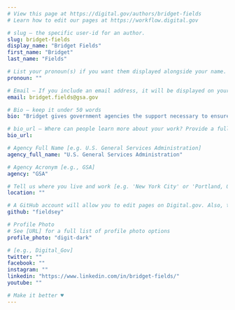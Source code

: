 ```yaml
---
# View this page at https://digital.gov/authors/bridget-fields
# Learn how to edit our pages at https://workflow.digital.gov

# slug — the specific user-id for an author.
slug: bridget-fields
display_name: "Bridget Fields"
first_name: "Bridget"
last_name: "Fields"

# List your pronoun(s) if you want them displayed alongside your name. If blank, we'll use just your name. Learn more http://mypronouns.org
pronoun: ""

# Email — If you include an email address, it will be displayed on your profile page
email: bridget.fields@gsa.gov

# Bio — keep it under 50 words
bio: "Bridget gives government agencies the support necessary to ensure they get what they require from their contractors while also helping them improve their procurements for future support. By helping incorporate industry-proven best practices into each procurement, she seeks to improve the acquisition process. A former Peace Corps volunteer, Bridget has years of experience in adapting new practices to old traditions whether in the field improving soil conservation or in the classroom showing teachers new methods for retention."

# bio_url — Where can people learn more about your work? Provide a full URL [e.g. 'https://www.example.gov/']
bio_url: 

# Agency Full Name [e.g. U.S. General Services Administration]
agency_full_name: "U.S. General Services Administration"

# Agency Acronym [e.g., GSA]
agency: "GSA"

# Tell us where you live and work [e.g. 'New York City' or 'Portland, OR']
location: ""

# A GitHub account will allow you to edit pages on Digital.gov. Also, the image used in your GitHub account can be used to populate your digital.gov profile photo. Learn more about getting a Github account at [URL]
github: "fieldsey"

# Profile Photo
# See [URL] for a full list of profile photo options
profile_photo: "digit-dark"

# [e.g., Digital_Gov]
twitter: ""
facebook: ""
instagram: ""
linkedin: "https://www.linkedin.com/in/bridget-fields/"
youtube: ""

# Make it better ♥
---
```

